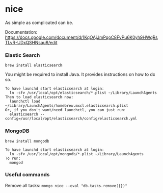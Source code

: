 # nice
As simple as complicated can be.

Documentation: https://docs.google.com/document/d/1KqOAjJmPqoC8FvPu6K0yh9HWgRsTLvR-UDxQSHNsau8/edit


### Elastic Search
`brew install elasticsearch`

You might be required to install Java. It provides instructions on how to do so.

```
To have launchd start elasticsearch at login:
  ln -sfv /usr/local/opt/elasticsearch/*.plist ~/Library/LaunchAgents
Then to load elasticsearch now:
  launchctl load ~/Library/LaunchAgents/homebrew.mxcl.elasticsearch.plist
Or, if you don't want/need launchctl, you can just run:
  elasticsearch --config=/usr/local/opt/elasticsearch/config/elasticsearch.yml
```

### MongoDB
`brew install mongodb`

```
To have launchd start elasticsearch at login:
  ln -sfv /usr/local/opt/mongodb/*.plist ~/Library/LaunchAgents
To run:
  mongod
```

### Useful commands
Remove all tasks: `mongo nice --eval "db.tasks.remove({})"`
